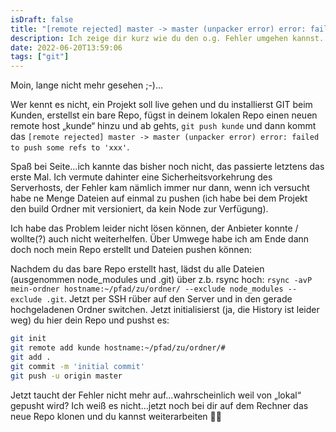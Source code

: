 ```yaml
---
isDraft: false
title: "[remote rejected] master -> master (unpacker error) error: failed to push some refs to &#8218;xxx&#8216;"
description: Ich zeige dir kurz wie du den o.g. Fehler umgehen kannst.
date: 2022-06-20T13:59:06
tags: ["git"]
---
```


Moin, lange nicht mehr gesehen ;-)…

Wer kennt es nicht, ein Projekt soll live gehen und du installierst GIT beim Kunden, erstellst ein bare Repo, fügst in deinem lokalen Repo einen neuen remote host „kunde“ hinzu und ab gehts, `git push kunde` und dann kommt das `[remote rejected] master -> master (unpacker error) error: failed to push some refs to 'xxx'`.

Spaß bei Seite…ich kannte das bisher noch nicht, das passierte letztens das erste Mal. Ich vermute dahinter eine Sicherheitsvorkehrung des Serverhosts, der Fehler kam nämlich immer nur dann, wenn ich versucht habe ne Menge Dateien auf einmal zu pushen (ich habe bei dem Projekt den build Ordner mit versioniert, da kein Node zur Verfügung).

Ich habe das Problem leider nicht lösen können, der Anbieter konnte / wollte(?) auch nicht weiterhelfen. Über Umwege habe ich am Ende dann doch noch mein Repo erstellt und Dateien pushen können:

Nachdem du das bare Repo erstellt hast, lädst du alle Dateien (ausgenommen node_modules und .git) über z.b. rsync hoch: `rsync -avP mein-ordner hostname:~/pfad/zu/ordner/ --exclude node_modules --exclude .git`. Jetzt per SSH rüber auf den Server und in den gerade hochgeladenen Ordner switchen. Jetzt initialisierst (ja, die History ist leider weg) du hier dein Repo und pushst es:

```bash
git init
git remote add kunde hostname:~/pfad/zu/ordner/#
git add .
git commit -m 'initial commit'
git push -u origin master
```

Jetzt taucht der Fehler nicht mehr auf…wahrscheinlich weil von „lokal“ gepusht wird? Ich weiß es nicht…jetzt noch bei dir auf dem Rechner das neue Repo klonen und du kannst weiterarbeiten 🤝🏼
